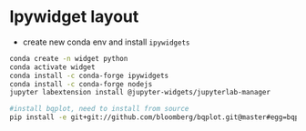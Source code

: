 #  Ipywidget layout

- create new conda env and install `ipywidgets`

```bash
conda create -n widget python
conda activate widget
conda install -c conda-forge ipywidgets
conda install -c conda-forge nodejs
jupyter labextension install @jupyter-widgets/jupyterlab-manager

#install bqplot, need to install from source
pip install -e git+git://github.com/bloomberg/bqplot.git@master#egg=bqplot
```

